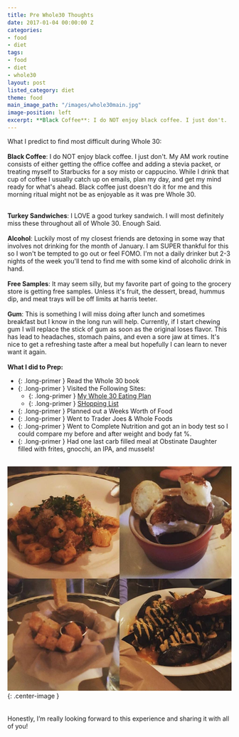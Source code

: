 ```yaml
---
title: Pre Whole30 Thoughts
date: 2017-01-04 00:00:00 Z
categories:
- food
- diet
tags:
- food
- diet
- whole30
layout: post
listed_category: diet
theme: food
main_image_path: "/images/whole30main.jpg"
image-position: left
excerpt: **Black Coffee**: I do NOT enjoy black coffee. I just don't.  My AM work routine consists of either getting the office coffee and adding a stevia packet, or treating myself to Starbucks for a soy misto or cappucino. While I drink that cup of coffee I usually catch up on emails, plan my day, and get my mind ready for what's ahead. Black coffee just doesn't do it for me and this morning ritual might not be as enjoyable as it was pre Whole 30.
---
```


What I predict to find most difficult during Whole 30:<br /><br />
**Black Coffee**: I do NOT enjoy black coffee. I just don't.  My AM work routine consists of either getting the office coffee and adding a stevia packet, or treating myself to Starbucks for a soy misto or cappucino. While I drink that cup of coffee I usually catch up on emails, plan my day, and get my mind ready for what's ahead. Black coffee just doesn't do it for me and this morning ritual might not be as enjoyable as it was pre Whole 30.
<br /><br />
<!-- excerpt -->
**Turkey Sandwiches**: I LOVE a good turkey sandwich. I will most definitely miss these throughout all of Whole 30. Enough Said.<br /><br />
**Alcohol**: Luckily most of my closest friends are detoxing in some way that involves not drinking for the month of January. I am SUPER thankful for this so I won't be tempted to go out or feel FOMO. I'm not a daily drinker but 2-3 nights of the week you'll tend to find me with some kind of alcoholic drink in hand. <br /><br />
**Free Samples**: It may seem silly, but my favorite part of going to the grocery store is getting free samples. Unless it's fruit, the dessert, bread, hummus dip, and meat trays will be off limits at harris teeter.<br /><br />
**Gum**: This is something I will miss doing after lunch and sometimes breakfast but I know in the long run will help. Currently, if I start chewing gum I will replace the stick of gum as soon as the original loses flavor. This has lead to headaches, stomach pains, and even a sore jaw at times. It's nice to get a refreshing taste after a meal but hopefully I can learn to never want it again.
<br /><br />
**What I did to Prep:**
<br />
* {: .long-primer } Read the Whole 30 book
* {: .long-primer } Visited the Following Sites:
  * {: .long-primer } [My Whole 30 Eating Plan](http://goodcheapeats.com/my-whole-30-eating-plan/)
  * {: .long-primer } [SHopping List](http://whole30.com/downloads/book-shopping-list.pdf)
* {: .long-primer }  Planned out a Weeks Worth of Food
* {: .long-primer }  Went to Trader Joes & Whole Foods
* {: .long-primer }  Went to Complete Nutrition and got an in body test so I could compare my before and after weight and body fat %.
* {: .long-primer }  Had one last carb filled meal at Obstinate Daughter filled with frites, gnocchi, an IPA, and mussels!
<br /><br />

![Image of pre-whole30](/images/pre-whole30-full.jpg){: .center-image }
<br /><br />
<br />
Honestly, I’m really looking forward to this experience and sharing it with all of you!
